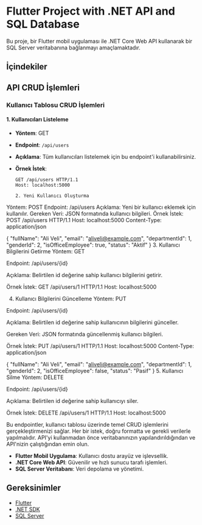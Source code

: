 # Flutter Project with .NET API and SQL Database

Bu proje, bir Flutter mobil uygulaması ile .NET Core Web API kullanarak bir SQL Server veritabanına bağlanmayı amaçlamaktadır.

## İçindekiler
## API CRUD İşlemleri

### Kullanıcı Tablosu CRUD İşlemleri

#### 1. Kullanıcıları Listeleme

- **Yöntem**: GET
- **Endpoint**: `/api/users`
- **Açıklama**: Tüm kullanıcıları listelemek için bu endpoint'i kullanabilirsiniz.
- **Örnek İstek**:

  ```http
  GET /api/users HTTP/1.1
  Host: localhost:5000

  2. Yeni Kullanıcı Oluşturma
Yöntem: POST
Endpoint: /api/users
Açıklama: Yeni bir kullanıcı eklemek için kullanılır.
Gereken Veri: JSON formatında kullanıcı bilgileri.
Örnek İstek:
POST /api/users HTTP/1.1
Host: localhost:5000
Content-Type: application/json

{
  "fullName": "Ali Veli",
  "email": "aliveli@example.com",
  "departmentId": 1,
  "genderId": 2,
  "isOfficeEmployee": true,
  "status": "Aktif"
}
3. Kullanıcı Bilgilerini Getirme
Yöntem: GET

Endpoint: /api/users/{id}

Açıklama: Belirtilen id değerine sahip kullanıcı bilgilerini getirir.

Örnek İstek:
GET /api/users/1 HTTP/1.1
Host: localhost:5000

4. Kullanıcı Bilgilerini Güncelleme
Yöntem: PUT

Endpoint: /api/users/{id}

Açıklama: Belirtilen id değerine sahip kullanıcının bilgilerini günceller.

Gereken Veri: JSON formatında güncellenmiş kullanıcı bilgileri.

Örnek İstek:
PUT /api/users/1 HTTP/1.1
Host: localhost:5000
Content-Type: application/json

{
  "fullName": "Ali Veli",
  "email": "aliveli@example.com",
  "departmentId": 1,
  "genderId": 2,
  "isOfficeEmployee": false,
  "status": "Pasif"
}
5. Kullanıcı Silme
Yöntem: DELETE

Endpoint: /api/users/{id}

Açıklama: Belirtilen id değerine sahip kullanıcıyı siler.

Örnek İstek:
DELETE /api/users/1 HTTP/1.1
Host: localhost:5000

Bu endpointler, kullanıcı tablosu üzerinde temel CRUD işlemlerini gerçekleştirmenizi sağlar. Her bir istek, doğru formatta ve gerekli verilerle yapılmalıdır. API'yi kullanmadan önce veritabanınızın yapılandırıldığından ve API'nizin çalıştığından emin olun.




- **Flutter Mobil Uygulama**: Kullanıcı dostu arayüz ve işlevsellik.
- **.NET Core Web API**: Güvenilir ve hızlı sunucu tarafı işlemleri.
- **SQL Server Veritabanı**: Veri depolama ve yönetimi.

## Gereksinimler

- [Flutter](https://flutter.dev/docs/get-started/install)
- [.NET SDK](https://dotnet.microsoft.com/download)
- [SQL Server](https://www.microsoft.com/en-us/sql-server/sql-server-downloads)


